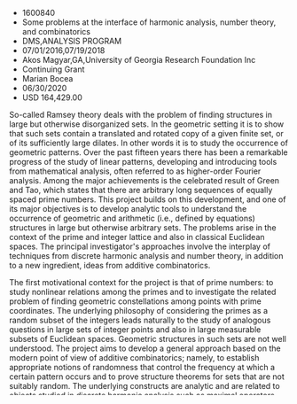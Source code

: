 
* 1600840
* Some problems at the interface of harmonic analysis, number theory, and combinatorics
* DMS,ANALYSIS PROGRAM
* 07/01/2016,07/19/2018
* Akos Magyar,GA,University of Georgia Research Foundation Inc
* Continuing Grant
* Marian Bocea
* 06/30/2020
* USD 164,429.00

So-called Ramsey theory deals with the problem of finding structures in large
but otherwise disorganized sets. In the geometric setting it is to show that
such sets contain a translated and rotated copy of a given finite set, or of its
sufficiently large dilates. In other words it is to study the occurrence of
geometric patterns. Over the past fifteen years there has been a remarkable
progress of the study of linear patterns, developing and introducing tools from
mathematical analysis, often referred to as higher-order Fourier analysis. Among
the major achievements is the celebrated result of Green and Tao, which states
that there are arbitrary long sequences of equally spaced prime numbers. This
project builds on this development, and one of its major objectives is to
develop analytic tools to understand the occurrence of geometric and arithmetic
(i.e., defined by equations) structures in large but otherwise arbitrary sets.
The problems arise in the context of the prime and integer lattice and also in
classical Euclidean spaces. The principal investigator's approaches involve the
interplay of techniques from discrete harmonic analysis and number theory, in
addition to a new ingredient, ideas from additive combinatorics.

The first motivational context for the project is that of prime numbers: to
study nonlinear relations among the primes and to investigate the related
problem of finding geometric constellations among points with prime coordinates.
The underlying philosophy of considering the primes as a random subset of the
integers leads naturally to the study of analogous questions in large sets of
integer points and also in large measurable subsets of Euclidean spaces.
Geometric structures in such sets are not well understood. The project aims to
develop a general approach based on the modern point of view of additive
combinatorics; namely, to establish appropriate notions of randomness that
control the frequency at which a certain pattern occurs and to prove structure
theorems for sets that are not suitably random. The underlying constructs are
analytic and are related to objects studied in discrete harmonic analysis such
as maximal operators and Radon transforms acting on functions defined on the
integer lattice. Finally, the project aims to study geometric patterns in large
measurable subsets of Euclidean spaces from this novel point of view,
strengthening the connections between additive combinatorics and classical
harmonic analysis.

